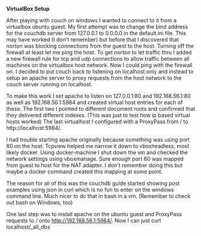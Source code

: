 **VirtualBox Setup**

After playing with couch on windows I wanted to connect to it from a virtualbox ubuntu guest. My first attempt was to change
the bind address for the couchdb server from 127.0.0.1 to 0.0.0.0 in the default.ini file. This may have worked (I don't remember)
but before that I discovered that norton was blocking connections from the guest to the host. Turning off the firewall at
least let me ping the host. To get norton to let traffic thru I added a new firewall rule for tcp and udp connections to allow traffic
between all machines on the virtualbox host network. Now I could ping with the firewall on. I decided to put couch back to listening
on localhost only and instead to setup an apache server to proxy requests from the host network to the couch server running on localhost.

To make this work I set apache to listen on 127.0.0.1:80 and 192.168.56.1:80 as well as 192.168.56.1:5984 and created virtual host
entries for each of these. The first two I pointed to different document roots and confirmed that they delivered different indexes. (This was just to test how ip based virtual hosts worked)
The last virtualhost I configured with a ProxyPass from / to http://localhost:5984/.

I had trouble starting apache originally because something was using port 80 on the host. Tcpview helped me narrow it down to
vboxheadless, most likely docker. Using docker-machine I shut down the vm and checked the network settings using vboxmanage. Sure
enough port 80 was mapped from guest to host for the NAT adapter. I don't remember doing this but maybe a docker command created
this mapping at some point.

The reason for all of this was the couchdb guide started showing post examples using json in curl which is no fun to enter on the windows
command line. Much nicer to do that in bash in a vm. (Remember to check out bash on Windows, too)

One last step was to install apache on the ubuntu guest and ProxyPass requests to / onto http://192.168.56.1:5984/. Now I can just
curl localhost/_all_dbs

